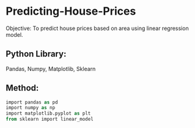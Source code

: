 # Predicting-House-Prices
Objective: To predict house prices based on area using linear regression model.

## Python Library:
Pandas, Numpy, Matplotlib, Sklearn

## Method: 
```sql
import pandas as pd
import numpy as np 
import matplotlib.pyplot as plt
from sklearn import linear_model
```
